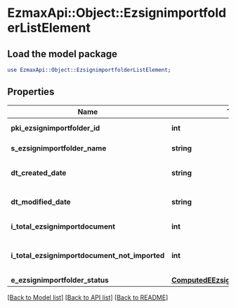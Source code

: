 # EzmaxApi::Object::EzsignimportfolderListElement

## Load the model package
```perl
use EzmaxApi::Object::EzsignimportfolderListElement;
```

## Properties
Name | Type | Description | Notes
------------ | ------------- | ------------- | -------------
**pki_ezsignimportfolder_id** | **int** | The unique ID of the Ezsignimportfolder | 
**s_ezsignimportfolder_name** | **string** | The name of the Ezsignimportfolder | 
**dt_created_date** | **string** | The date and time at which the object was created | [optional] 
**dt_modified_date** | **string** | The date and time at which the object was last modified | [optional] 
**i_total_ezsignimportdocument** | **int** | The count of Ezsignimportdocument. | [optional] 
**i_total_ezsignimportdocument_not_imported** | **int** | The count of Ezsignimportdocument not imported in an Ezsignfolder. | [optional] 
**e_ezsignimportfolder_status** | [**ComputedEEzsignimportfolderStatus**](ComputedEEzsignimportfolderStatus.md) |  | [optional] 

[[Back to Model list]](../README.md#documentation-for-models) [[Back to API list]](../README.md#documentation-for-api-endpoints) [[Back to README]](../README.md)



